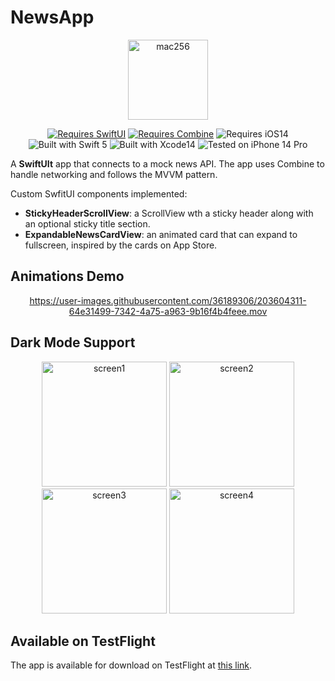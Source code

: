 # NewsApp

<div align="center">

<img width="128" alt="mac256" src="https://user-images.githubusercontent.com/36189306/203593440-c5884c30-043b-43e6-ab5c-4961733e45f6.png">
  
[![Requires SwiftUI](https://img.shields.io/badge/requires-SwiftUI-orange?style=flat&logo=Swift)](https://developer.apple.com/documentation/swiftui) [![Requires Combine](https://img.shields.io/badge/requires-Combine-orange?style=flat&logo=Swift)](https://developer.apple.com/documentation/combine)  ![Requires iOS14](https://img.shields.io/badge/requires-iOS14-orange?style=flat&logo=Swift) ![Built with Swift 5](https://img.shields.io/badge/Built%20with-Swift%205-informational?style=flat&logo=Swift) ![Built with Xcode14](https://img.shields.io/badge/Built%20with-Xcode%2014-informational?style=flat&logo=Xcode) ![Tested on iPhone 14 Pro](https://img.shields.io/badge/Tested%20on-iPhone%2014%20Pro-informational?style=flat&logo=Apple)

</div>

A **SwiftUIt** app that connects to a mock news API. The app uses Combine to handle networking and follows the MVVM pattern. 

Custom SwfitUI components implemented:
* **StickyHeaderScrollView**: a ScrollView wth a sticky header along with an optional sticky title section.
* **ExpandableNewsCardView**: an animated card that can expand to fullscreen, inspired by the cards on App Store.


## Animations Demo
<div align="center">  

https://user-images.githubusercontent.com/36189306/203604311-64e31499-7342-4a75-a963-9b16f4b4feee.mov


</div>


## Dark Mode Support

<div align="center">
<img width="200" alt="screen1" src="https://user-images.githubusercontent.com/36189306/203595481-e13f9f82-06f7-448a-8080-54483c398538.png">
<img width="200" alt="screen2" src="https://user-images.githubusercontent.com/36189306/203595499-e37ae536-9693-4f3f-9f0f-9158fb64b5d9.png">
<img width="200" alt="screen3" src="https://user-images.githubusercontent.com/36189306/203595630-f70031ef-f388-49c1-88d3-b9bff13cc034.png">
<img width="200" alt="screen4" src="https://user-images.githubusercontent.com/36189306/203595648-37cc7490-6790-4bb3-83d3-12b1bca7c278.png">
</div>

## Available on TestFlight

The app is available for download on TestFlight at [this link]().
